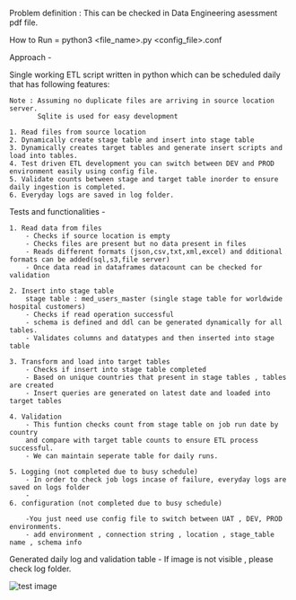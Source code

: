 
Problem definition : This can be checked in Data Engineering asessment pdf file.


How to Run =  python3 <file_name>.py <environment> <config_file>.conf


Approach -

Single working ETL script written in python which can be scheduled daily that has following features:

	Note : Assuming no duplicate files are arriving in source location server.
		   Sqlite is used for easy development
	
	1. Read files from source location
	2. Dynamically create stage table and insert into stage table 
	3. Dynamically creates target tables and generate insert scripts and load into tables.
	4. Test driven ETL development you can switch between DEV and PROD environment easily using config file.
	5. Validate counts between stage and target table inorder to ensure daily ingestion is completed.
	6. Everyday logs are saved in log folder.
	
Tests and functionalities -


	1. Read data from files
		- Checks if source location is empty
		- Checks files are present but no data present in files
		- Reads different formats (json,csv,txt,xml,excel) and dditional formats can be added(sql,s3,file server)
		- Once data read in dataframes datacount can be checked for validation
		
	2. Insert into stage table 
		stage table : med_users_master (single stage table for worldwide hospital customers)
		- Checks if read operation successful
		- schema is defined and ddl can be generated dynamically for all tables.
		- Validates columns and datatypes and then inserted into stage table
		
	3. Transform and load into target tables
		- Checks if insert into stage table completed
		- Based on unique countries that present in stage tables , tables are created
		- Insert queries are generated on latest date and loaded into target tables
		
	4. Validation
		- This funtion checks count from stage table on job run date by country 
		and compare with target table counts to ensure ETL process successful.
		- We can maintain seperate table for daily runs.
		
	5. Logging (not completed due to busy schedule)
		- In order to check job logs incase of failure, everyday logs are saved on logs folder
		- 
	6. configuration (not completed due to busy schedule)
	
		-You just need use config file to switch between UAT , DEV, PROD environments.
		- add environment , connection string , location , stage_table name , schema info 
		
		

Generated daily log and validation table -
If image is not visible , please check log folder. 
	
![test image](https://github.com/rkgeekoftheweek/ETL/blob/f4172dd96edf226eb23b21c7bf0f7350c2d92c9f/log_file.png)
